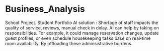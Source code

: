 # Business_Analysis
School Project. Student Portfolio
AI solution : Shortage of staff impacts the quality of service, reviews, manual check in delay. AI can help by taking on responsibilities. For example, it could manage reservation changes, update guest profiles, or even schedule housekeeping tasks base on real-time room availability. By offloading these adminsistrative burdens.
